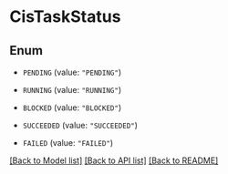 # CisTaskStatus

## Enum


* `PENDING` (value: `"PENDING"`)

* `RUNNING` (value: `"RUNNING"`)

* `BLOCKED` (value: `"BLOCKED"`)

* `SUCCEEDED` (value: `"SUCCEEDED"`)

* `FAILED` (value: `"FAILED"`)


[[Back to Model list]](../README.md#documentation-for-models) [[Back to API list]](../README.md#documentation-for-api-endpoints) [[Back to README]](../README.md)


